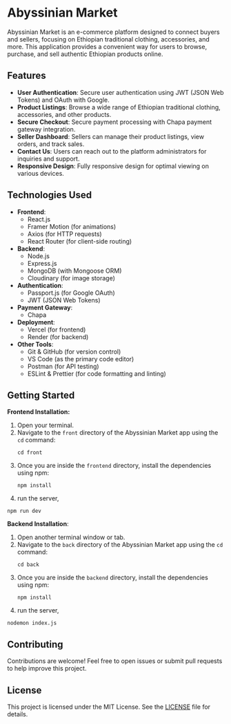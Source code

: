 # Abyssinian Market

Abyssinian Market is an e-commerce platform designed to connect buyers and sellers, focusing on Ethiopian traditional clothing, accessories, and more. This application provides a convenient way for users to browse, purchase, and sell authentic Ethiopian products online.

## Features

- **User Authentication**: Secure user authentication using JWT (JSON Web Tokens) and OAuth with Google.
- **Product Listings**: Browse a wide range of Ethiopian traditional clothing, accessories, and other products.
- **Secure Checkout**: Secure payment processing with Chapa payment gateway integration.
- **Seller Dashboard**: Sellers can manage their product listings, view orders, and track sales.
- **Contact Us**: Users can reach out to the platform administrators for inquiries and support.
- **Responsive Design**: Fully responsive design for optimal viewing on various devices.

## Technologies Used

- **Frontend**:
  - React.js
  - Framer Motion (for animations)
  - Axios (for HTTP requests)
  - React Router (for client-side routing)
- **Backend**:
  - Node.js
  - Express.js
  - MongoDB (with Mongoose ORM)
  - Cloudinary (for image storage)
- **Authentication**:
  - Passport.js (for Google OAuth)
  - JWT (JSON Web Tokens)
- **Payment Gateway**:
  - Chapa
- **Deployment**:
  - Vercel (for frontend)
  - Render (for backend)
- **Other Tools**:
  - Git & GitHub (for version control)
  - VS Code (as the primary code editor)
  - Postman (for API testing)
  - ESLint & Prettier (for code formatting and linting)

## Getting Started

**Frontend Installation:**

1. Open your terminal.
2. Navigate to the `front` directory of the Abyssinian Market app using the `cd` command:
   ```
   cd front
   ```
3. Once you are inside the `frontend` directory, install the dependencies using npm:
   ```
   npm install
   ```
4. run the server,

```
npm run dev
```

**Backend Installation**:

1. Open another terminal window or tab.
2. Navigate to the `back` directory of the Abyssinian Market app using the `cd` command:
   ```
   cd back
   ```
3. Once you are inside the `backend` directory, install the dependencies using npm:
   ```
   npm install
   ```
4. run the server,

```
nodemon index.js
```

## Contributing

Contributions are welcome! Feel free to open issues or submit pull requests to help improve this project.

## License

This project is licensed under the MIT License. See the [LICENSE](LICENSE) file for details.
